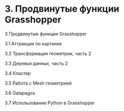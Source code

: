 # 3. Продвинутые функции Grasshopper

3 Продвинутые функции Grasshopper

3.1 Аттракция по картинке

3.2 Трансформация геометрии, часть 2

3.3 Деревья данных, часть 2

3.4 Кластер

3.5 Работа с Mesh геометрией

3.6 Galapagos

3.7 Использование Python в Grasshopper

